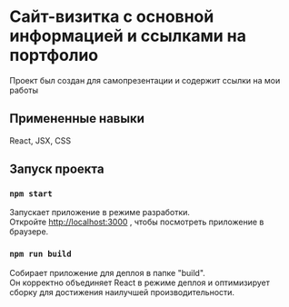 # Сайт-визитка с основной информацией и ссылками на портфолио

Проект был создан для самопрезентации и содержит ссылки на мои работы 

## Примененные навыки 

React, JSX, CSS

## Запуск проекта 

### `npm start`

Запускает приложение в режиме разработки.\
Откройте [http://localhost:3000](http://localhost:3000) , чтобы посмотреть приложение в браузере.

### `npm run build`

Собирает приложение для деплоя в папке "build".\
Он корректно объединяет React в режиме деплоя и оптимизирует сборку для достижения наилучшей производительности.
